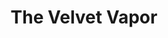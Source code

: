 ---
title: "The Velvet Vapor"
url: /rogers/the-velvet-vapor-west-walnut-street/
shop: e-cigarette
---